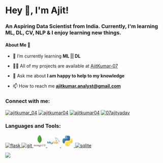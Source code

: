 <h1 align="left">Hey 👋, I'm Ajit!</h1>
<h3 align="left">An Aspiring Data Scientist from India. Currently, I'm learning ML, DL, CV, NLP & I enjoy learning new things.</h3>
<h4 align="left">About Me 🚀</h4>

- 🌱 I’m currently learning **ML || DL**

- 👨‍💻 All of my projects are available at [AjitKumar-07](AjitKumar-07)

- 💬 Ask me about **I am happy to help to my knowledge**

- 📫 How to reach me **ajitkumar.analyst@gmail.com**

<h3 align="left">Connect with me:</h3>
<p align="left">
<a href="https://twitter.com/ajitkumar_04" target="blank"><img align="center" src="https://raw.githubusercontent.com/rahuldkjain/github-profile-readme-generator/master/src/images/icons/Social/twitter.svg" alt="ajitkumar_04" height="30" width="40" /></a>
<a href="https://linkedin.com/in/ajitkumar04" target="blank"><img align="center" src="https://raw.githubusercontent.com/rahuldkjain/github-profile-readme-generator/master/src/images/icons/Social/linked-in-alt.svg" alt="ajitkumar04" height="30" width="40" /></a>
<a href="https://kaggle.com/ajitkumar04" target="blank"><img align="center" src="https://raw.githubusercontent.com/rahuldkjain/github-profile-readme-generator/master/src/images/icons/Social/kaggle.svg" alt="ajitkumar04" height="30" width="40" /></a>
<a href="https://www.leetcode.com/07ajityadav" target="blank"><img align="center" src="https://raw.githubusercontent.com/rahuldkjain/github-profile-readme-generator/master/src/images/icons/Social/leet-code.svg" alt="07ajityadav" height="30" width="40" /></a>
</p>

<h3 align="left">Languages and Tools:</h3>
<p align="left"> <a href="https://flask.palletsprojects.com/" target="_blank"> <img src="https://www.vectorlogo.zone/logos/pocoo_flask/pocoo_flask-icon.svg" alt="flask" width="40" height="40"/> </a> <a href="https://git-scm.com/" target="_blank"> <img src="https://www.vectorlogo.zone/logos/git-scm/git-scm-icon.svg" alt="git" width="40" height="40"/> </a> <a href="https://www.mongodb.com/" target="_blank"> <img src="https://raw.githubusercontent.com/devicons/devicon/master/icons/mongodb/mongodb-original-wordmark.svg" alt="mongodb" width="40" height="40"/> </a> <a href="https://www.mysql.com/" target="_blank"> <img src="https://raw.githubusercontent.com/devicons/devicon/master/icons/mysql/mysql-original-wordmark.svg" alt="mysql" width="40" height="40"/> </a> <a href="https://www.python.org" target="_blank"> <img src="https://raw.githubusercontent.com/devicons/devicon/master/icons/python/python-original.svg" alt="python" width="40" height="40"/> </a> <a href="https://www.sqlite.org/" target="_blank"> <img src="https://www.vectorlogo.zone/logos/sqlite/sqlite-icon.svg" alt="sqlite" width="40" height="40"/> </a> </p>

<img src="https://github-readme-stats.vercel.app/api?username=AjitKumar-07&&show_icons=true&title_color=ffffff&icon_color=bb2acf&text_color=daf7dc&bg_color=151515">
